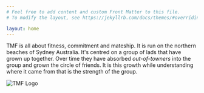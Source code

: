 ```yaml
---
# Feel free to add content and custom Front Matter to this file.
# To modify the layout, see https://jekyllrb.com/docs/themes/#overriding-theme-defaults

layout: home
---
```


TMF is all about fitness, commitment and mateship. It is run on the northern beaches of Sydney Australia. It's centred on a group of lads that have grown up together. Over time they have absorbed *out-of-towners* into the group and grown the circle of friends. It is this growth while understanding where it came from that is the strength of the group.  

![TMF Logo]({{site.baseurl}}/assets/06-24-tmf_logo.jpg)